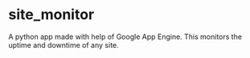 site_monitor
============

A python app made with help of Google App Engine. This monitors the uptime and downtime of any site.